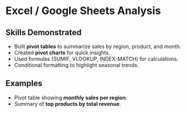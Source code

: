 # Excel / Google Sheets Analysis

## Skills Demonstrated
- Built **pivot tables** to summarize sales by region, product, and month.
- Created **pivot charts** for quick insights.
- Used formulas (SUMIF, VLOOKUP, INDEX-MATCH) for calculations.
- Conditional formatting to highlight seasonal trends.

## Examples
- Pivot table showing **monthly sales per region**.
- Summary of **top products by total revenue**.
